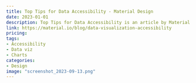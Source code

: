 ```yaml
---
title: Top Tips for Data Accessibility - Material Design
date: 2023-01-01
description: Top Tips for Data Accessibility is an article by Material Design that provides practical advice for making data visualizations more accessible to people with disabilities.
link: https://material.io/blog/data-visualization-accessibility
pricing: 
tags: 
- Accessibility
- Data viz
- Charts
categories: 
- Design 
image: "screenshot_2023-09-13.png"
---
```

